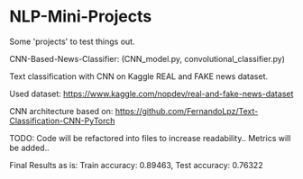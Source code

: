 # NLP-Mini-Projects

Some 'projects' to test things out.

CNN-Based-News-Classifier: (CNN_model.py, convolutional_classifier.py)

Text classification with CNN on Kaggle REAL and FAKE news dataset.

Used dataset: https://www.kaggle.com/nopdev/real-and-fake-news-dataset

CNN architecture based on: https://github.com/FernandoLpz/Text-Classification-CNN-PyTorch

TODO:
Code will be refactored into files to increase readability..
Metrics will be added..

Final Results as is: Train accuracy: 0.89463, Test accuracy: 0.76322
